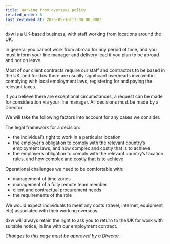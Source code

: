 ```yaml
---
title: Working from overseas policy
related_order: 6
last_reviewed_at: 2025-05-16T17:00:00.000Z
---
```

dxw is a UK-based business, with staff working from locations around the UK.

In general you cannot work from abroad for any period of time, and you must inform your line manager and delivery lead if you plan to be abroad and not on leave.

Most of our client contracts require our staff and contractors to be based in the UK, and for dxw there are usually significant overheads involved in complying with local employment laws, registering for and paying the relevant taxes.

If you believe there are exceptional circumstances, a request can be made for consideration via your line manager. All decisions must be made by a Director.

We will take the following factors into account for any cases we consider.

The legal framework for a decision:

* the individual’s right to work in a particular location
* the employer’s obligation to comply with the relevant country’s employment
  laws, and how complex and costly that is to achieve
* the employer’s obligation to comply with the relevant country’s taxation
  rules, and how complex and costly that is to achieve

Operational challenges we need to be comfortable with:

* management of time zones
* management of a fully remote team member
* client and contractual procurement needs
* the requirements of the role

We would expect individuals to meet any costs (travel, internet, equipment etc)
associated with their working overseas.

dxw will always retain the right to ask you to return to the UK for work with
suitable notice, in line with our employment contract.

*Changes to this page must be approved by a Director.*